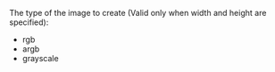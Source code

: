 The type of the image to create (Valid only when width and height are specified):
- rgb
- argb
- grayscale